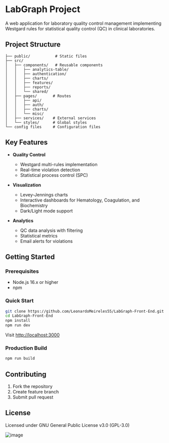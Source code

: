# LabGraph Project

A web application for laboratory quality control management implementing Westgard rules for statistical quality control (QC) in clinical laboratories.

## Project Structure

```
├── public/           # Static files
├── src/
│   ├── components/   # Reusable components
│   │   ├── analytics-table/
│   │   ├── authentication/
│   │   ├── charts/
│   │   ├── features/
│   │   ├── reports/
│   │   └── shared/
│   ├── pages/       # Routes
│   │   ├── api/
│   │   ├── auth/
│   │   ├── charts/
│   │   └── misc/
│   ├── services/    # External services
│   └── styles/      # Global styles
└── config files     # Configuration files
```

## Key Features

- **Quality Control**

  - Westgard multi-rules implementation
  - Real-time violation detection
  - Statistical process control (SPC)

- **Visualization**

  - Levey-Jennings charts
  - Interactive dashboards for Hematology, Coagulation, and Biochemistry
  - Dark/Light mode support

- **Analytics**
  - QC data analysis with filtering
  - Statistical metrics
  - Email alerts for violations

## Getting Started

### Prerequisites

- Node.js 16.x or higher
- npm

### Quick Start

```bash
git clone https://github.com/LeonardoMeireles55/LabGraph-Front-End.git
cd LabGraph-Front-End
npm install
npm run dev
```

Visit [http://localhost:3000](http://localhost:3000)

### Production Build

```bash
npm run build
```

## Contributing

1. Fork the repository
2. Create feature branch
3. Submit pull request

## License

Licensed under GNU General Public License v3.0 (GPL-3.0)

![image](https://github.com/user-attachments/assets/861b601c-53cd-4bd6-a12a-96ccc5ed0dce)
